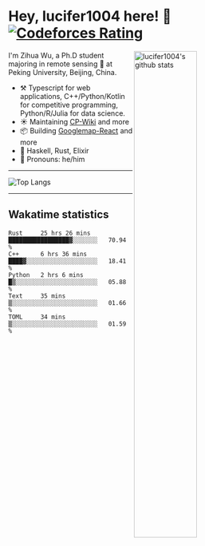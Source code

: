 # Hey, lucifer1004 here! :wave: [![Codeforces Rating](https://cfrating.ihcr.top/?user=lucifer1004&style=flat-square)](https://codeforces.com/profile/lucifer1004)

<img width="50%" align="right" alt="lucifer1004's github stats" src="https://github-readme-stats.vercel.app/api?username=lucifer1004&show_icons=true">

I'm Zihua Wu, a Ph.D student majoring in remote sensing :satellite: at Peking University, Beijing, China.

- :hammer_and_pick: Typescript for web applications, C++/Python/Kotlin for competitive programming, Python/R/Julia for data science.
- :sunny: Maintaining [CP-Wiki](https://cp-wiki.vercel.app) and more 
- :package: Building [Googlemap-React](https://github.com/googlemap-react/googlemap-react) and more
- :seedling: Haskell, Rust, Elixir
- :man: Pronouns: he/him

---

![Top Langs](https://github-readme-stats.vercel.app/api/top-langs/?username=lucifer1004&layout=compact)

---

## Wakatime statistics

<!--START_SECTION:waka-->
```text
Rust     25 hrs 26 mins  █████████████████▓░░░░░░░   70.94 % 
C++      6 hrs 36 mins   ████▓░░░░░░░░░░░░░░░░░░░░   18.41 % 
Python   2 hrs 6 mins    █▒░░░░░░░░░░░░░░░░░░░░░░░   05.88 % 
Text     35 mins         ▒░░░░░░░░░░░░░░░░░░░░░░░░   01.66 % 
TOML     34 mins         ▒░░░░░░░░░░░░░░░░░░░░░░░░   01.59 % 
```
<!--END_SECTION:waka-->
